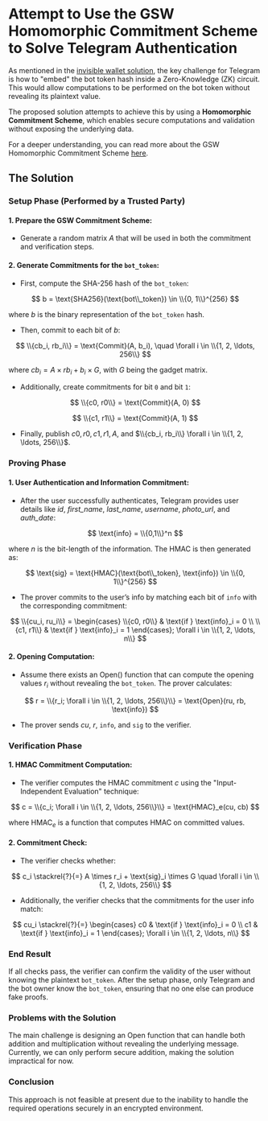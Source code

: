 # Attempt to Use the GSW Homomorphic Commitment Scheme to Solve Telegram Authentication

As mentioned in the [invisible wallet solution](invisible_wallet.md), the key challenge for Telegram is how to "embed" the bot token
hash inside a Zero-Knowledge (ZK) circuit. This would allow computations to be performed on the bot token without revealing its
plaintext value.

The proposed solution attempts to achieve this by using a **Homomorphic Commitment Scheme**, which enables secure computations and
validation without exposing the underlying data.

For a deeper understanding, you can read more about the GSW Homomorphic Commitment Scheme [here](terms/gsw_fhe_scheme.md).

## The Solution

### Setup Phase (Performed by a Trusted Party)

#### 1. Prepare the GSW Commitment Scheme:

- Generate a random matrix $A$ that will be used in both the commitment and verification steps.

#### 2. Generate Commitments for the `bot_token`:

- First, compute the SHA-256 hash of the `bot_token`:

$$
b = \text{SHA256}(\text{bot\\_token}) \in \\{0, 1\\}^{256}
$$

where $b$ is the binary representation of the `bot_token` hash.

- Then, commit to each bit of $b$:

$$
\\{cb_i, rb_i\\} = \text{Commit}(A, b_i), \quad \forall i \in \\{1, 2, \ldots, 256\\}
$$

where $cb_i = A \times rb_i + b_i \times G$, with $G$ being the gadget matrix.

- Additionally, create commitments for bit `0` and bit `1`:

$$
\\{c0, r0\\} = \text{Commit}(A, 0)
$$

$$
\\{c1, r1\\} = \text{Commit}(A, 1)
$$

- Finally, publish $c0, r0, c1, r1, A$, and $\\{cb_i, rb_i\\} \forall i \in \\{1, 2, \ldots, 256\\}$.

### Proving Phase

#### 1. User Authentication and Information Commitment:

- After the user successfully authenticates, Telegram provides user details like _id_, _first_name_, _last_name_, _username_,
  _photo_url_, and _auth_date_:

$$
\text{info} = \\{0,1\\}^n
$$

where $n$ is the bit-length of the information. The HMAC is then generated as:

$$
\text{sig} = \text{HMAC}(\text{bot\\_token}, \text{info}) \in \\{0, 1\\}^{256}
$$

- The prover commits to the user’s info by matching each bit of `info` with the corresponding commitment:

$$
\\{cu_i, ru_i\\} =
\begin{cases}
\\{c0, r0\\} & \text{if } \text{info}_i = 0 \\
\\{c1, r1\\} & \text{if } \text{info}_i = 1
\end{cases}; \forall i \in \\{1, 2, \ldots, n\\}
$$

#### 2. Opening Computation:

- Assume there exists an $\text{Open}()$ function that can compute the opening values $r_i$ without revealing the `bot_token`. The
  prover calculates:

$$
r = \\{r_i; \forall i \in \\{1, 2, \ldots, 256\\}\\} = \text{Open}(ru, rb, \text{info})
$$

- The prover sends $cu$, $r$, `info`, and `sig` to the verifier.

### Verification Phase

#### 1. HMAC Commitment Computation:

- The verifier computes the HMAC commitment $c$ using the "Input-Independent Evaluation" technique:

$$
c = \\{c_i; \forall i \in \\{1, 2, \ldots, 256\\}\\} = \text{HMAC}_e(cu, cb)
$$

where $\text{HMAC}_e$ is a function that computes HMAC on committed values.

#### 2. Commitment Check:

- The verifier checks whether:

$$
c_i \stackrel{?}{=} A \times r_i + \text{sig}_i \times G \quad \forall i \in \\{1, 2, \ldots, 256\\}
$$

- Additionally, the verifier checks that the commitments for the user info match:

$$
cu_i \stackrel{?}{=}
\begin{cases}
c0 & \text{if } \text{info}_i = 0 \\
c1 & \text{if } \text{info}_i = 1
\end{cases}; \forall i \in \\{1, 2, \ldots, n\\}
$$

### End Result

If all checks pass, the verifier can confirm the validity of the user without knowing the plaintext `bot_token`. After the setup phase,
only Telegram and the bot owner know the `bot_token`, ensuring that no one else can produce fake proofs.

### Problems with the Solution

The main challenge is designing an $\text{Open}$ function that can handle both addition and multiplication without revealing the
underlying message. Currently, we can only perform secure addition, making the solution impractical for now.

### Conclusion

This approach is not feasible at present due to the inability to handle the required operations securely in an encrypted environment.